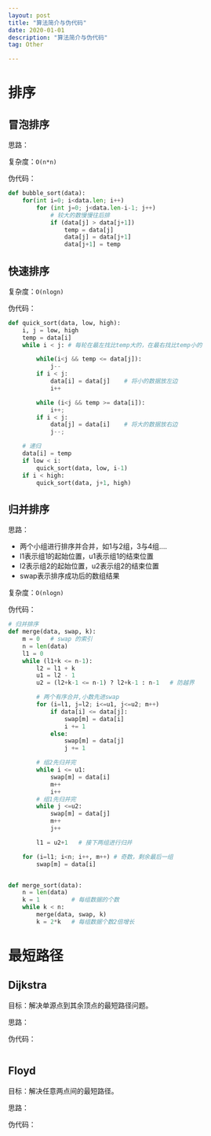 ```yaml
---
layout: post
title: "算法简介与伪代码"
date: 2020-01-01
description: "算法简介与伪代码"
tag: Other

---
```



# 排序


## 冒泡排序

思路：

复杂度：`O(n*n)`

伪代码：
```python
def bubble_sort(data):
	for(int i=0; i<data.len; i++)
		for (int j=0; j<data.len-i-1; j++) 
		    # 较大的数慢慢往后排
			if (data[j] > data[j+1])
				temp = data[j]
				data[j] = data[j+1]
				data[j+1] = temp
```


## 快速排序

复杂度：`O(nlogn)`

伪代码：
```python
def quick_sort(data, low, high):
	i, j = low, high
	temp = data[i]
	while i < j: # 每轮在最左找比temp大的，在最右找比temp小的

		while(i<j && temp <= data[j]):
			j--
		if i < j:
			data[i] = data[j]    # 将小的数据放左边
			i++

		while (i<j && temp >= data[i]):
			i++;
		if i < j:
			data[j] = data[i]    # 将大的数据放右边
			j--;

	# 递归
	data[i] = temp
	if low < i:
		quick_sort(data, low, i-1)
	if i < high:
		quick_sort(data, j+1, high)

```



## 归并排序

思路：
- 两个小组进行排序并合并，如1与2组，3与4组....
- l1表示组1的起始位置，u1表示组1的结束位置
- l2表示组2的起始位置，u2表示组2的结束位置
- swap表示排序成功后的数组结果

复杂度：`O(nlogn)`

伪代码：
```python
# 归并排序
def merge(data, swap, k):
    m = 0   # swap 的索引
    n = len(data)
    l1 = 0
    while (l1+k <= n-1):
        l2 = l1 + k
        u1 = l2 - 1
        u2 = (l2+k-1 <= n-1) ? l2+k-1 : n-1   # 防越界

        # 两个有序合并,小数先进swap
        for (i=l1, j=l2; i<=u1, j<=u2; m++)
            if data[i] <= data[j]:
                swap[m] = data[i]
                i += 1
            else:
                swap[m] = data[j]
                j += 1

        # 组2先归并完
        while i <= u1:
            swap[m] = data[i]
            m++
            i++
        # 组1先归并完
        while j <=u2:
            swap[m] = data[j]
            m++
            j++

        l1 = u2+1   # 接下两组进行归并

    for (i=l1; i<n; i++, m++) # 奇数，剩余最后一组
        swap[m] = data[i]


def merge_sort(data):
    n = len(data)
    k = 1         # 每组数据的个数
    while k < n:
        merge(data, swap, k)
        k = 2*k   # 每组数据个数2倍增长
```



# 最短路径

## Dijkstra

目标：解决单源点到其余顶点的最短路径问题。

思路：

伪代码：
```python

```


## Floyd

目标：解决任意两点间的最短路径。

思路：

伪代码：
```python

```






